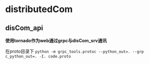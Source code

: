 # distributedCom
## disCom_api
**使用tornado作为web通过grpc与disCom_srv通讯**

在proto目录下
`python -m grpc_tools.protoc --python_out=. --grp
c_python_out=. -I. code.proto`